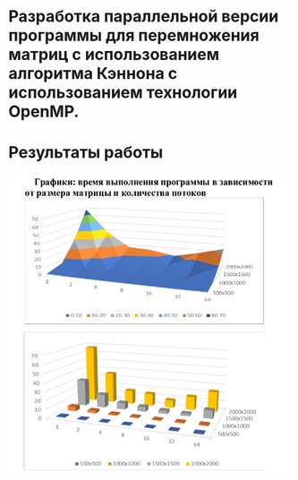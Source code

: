 # Разработка параллельной версии программы для перемножения матриц с использованием алгоритма Кэннона с использованием технологии OpenMP.

# Результаты работы
![alt text](result/res.png)

